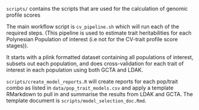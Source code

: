 `scripts/` contains the scripts that are used for the calculation of genomic profile scores 

The main workflow script is `cv_pipeline.sh` which will run each of the required steps. (This pipeline is used to estimate trait heritabilities for each Polynesian Population of interest (i.e not for the CV-trait profile score stages)). 

It starts with a plink formatted dataset containing all populations of interest, subsets out each population, and does cross-validation for each trait of interest in each population using both GCTA and LDAK.

`scripts/create_model_reports.R` will create reports for each pop/trait combo as listed in `data/pop_trait_models.csv` and apply a template RMarkdown to pull in and summarise the results from LDAK and GCTA. The template document is `scripts/model_selection_doc.Rmd`.
